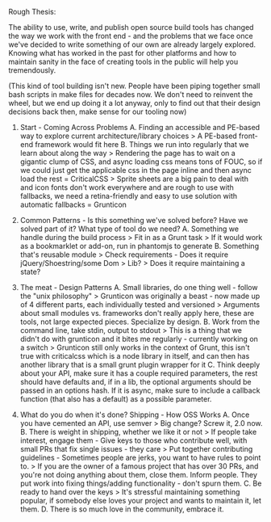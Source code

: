 Rough Thesis:

The ability to use, write, and publish open source build tools has
changed the way we work with the  front end - and the problems that we
face once we've decided to write something of our own are already
largely explored. Knowing what has worked in the past for other
platforms and how to maintain sanity in the face of creating tools in
the public will help you tremendously.

(This kind of tool building isn't new. People have been piping together
small bash scripts in make files for decades now. We don't need to
reinvent the wheel, but we end up doing it a lot anyway, only to find
out that their design decisions back then, make sense for our tooling
now)


1. Start - Coming Across Problems
   A. Finding an accessible and PE-based way to explore current
architecture/library choices
       > A PE-based front-end framework would fit here
   B. Things we run into regularly that we learn about along the way
       > Rendering the page has to wait on a gigantic clump of CSS,
and async loading css means tons of FOUC, so if we could just get the
applicable css in the page inline and then async load the rest =
CriticalCSS
       > Sprite sheets are a big pain to deal with and icon fonts
don't work everywhere and are rough to use with fallbacks, we need a
retina-friendly and easy to use solution with automatic fallbacks =
Grunticon

2. Common Patterns - Is this something we've solved before? Have we
   solved part of it? What type of tool do we need?
   A. Something we handle during the build process
       > Fit in as a Grunt task
       > If it would work as a bookmarklet or add-on, run in
phantomjs to generate
   B. Something that's reusable module
       > Check requirements - Does it require jQuery/Shoestring/some Dom
       > Lib?
       > Does it require maintaining a state?

3. The meat - Design Patterns
   A. Small libraries, do one thing well - follow the "unix philosophy"
       > Grunticon was originally a beast - now made up of 4
different parts, each individually tested and versioned
       > Arguments about small modules vs. frameworks don't really
apply here, these are tools, not large expected pieces. Specialize by
design.
   B. Work from the command line, take stdin, output to stdout
       > This is a thing that we didn't do with grunticon and it
bites me regularly - currently working on a switch
       > Grunticon still only works in the context of Grunt, this
isn't true with criticalcss which is a node library in itself, and can
then has another library that is a small grunt plugin wrapper for it
   C. Think deeply about your API, make sure it has a couple required
parameters, the rest should have defaults and, if in a lib, the
optional arguments should be passed in an options hash. If it is
async, make sure to include a callback function (that also has a
default) as a possible parameter.

4. What do you do when it's done? Shipping - How OSS Works
   A. Once you have cemented an API, use semver
       > Big change? Screw it, 2.0 now.
   B. There is weight in shipping, whether we like it or not
       > If people take interest, engage them
           - Give keys to those who contribute well, with small PRs
that fix single issues - they care
       > Put together contributing guidelines
           - Sometimes people are jerks, you want to have rules to point
             to.
       > If you are the owner of a famous project that has over 30
PRs, and you're not doing anything about them, close them. Inform
people. They put work into fixing things/adding functionality - don't
spurn them.
   C. Be ready to hand over the keys
       > It's stressful maintaining something popular, if somebody
else loves your project and wants to maintain it, let them.
   D. There is so much love in the community, embrace it.
